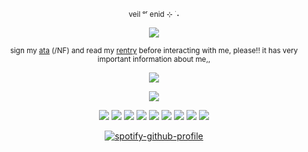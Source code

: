 <div align="center">

<sub> veil ᵒʳ enid ⊹ ࣪ ˖

<div align="center">
  
![](https://komarev.com/ghpvc/?username=liittle-puppy&color=ff63a2&label=starlings)           
<div align="center">

<sub> sign my [ata](https://barkybby.atabook.org/) (/NF) and read my [rentry](https://rentry.co/0130lostpup) before interacting with me, please!! it has very important information about me,,

<div align="center">

![](https://files.catbox.moe/2z317q.webp)

![](https://files.catbox.moe/goehu3.webp)

![](https://files.catbox.moe/t3tu8q.webp) ![](https://files.catbox.moe/8373si.webp) ![](https://files.catbox.moe/nspg5n.webp) ![](https://files.catbox.moe/vpfl2s.webp) ![](https://files.catbox.moe/rleyva.png) ![](https://files.catbox.moe/j14se6.gif) ![](https://files.catbox.moe/5mvwkr.gif) ![](https://files.catbox.moe/tzw78v.gif)
![](https://files.catbox.moe/46nr3y.png)

<div align="center">

[![spotify-github-profile](https://spotify-github-profile.kittinanx.com/api/view?uid=4pzyy4lk1j1oz6pdawgau0yaw&cover_image=true&theme=natemoo-re&show_offline=false&background_color=4d0000&interchange=false&bar_color=780000&bar_color_cover=true)](https://github.com/kittinan/spotify-github-profile)
